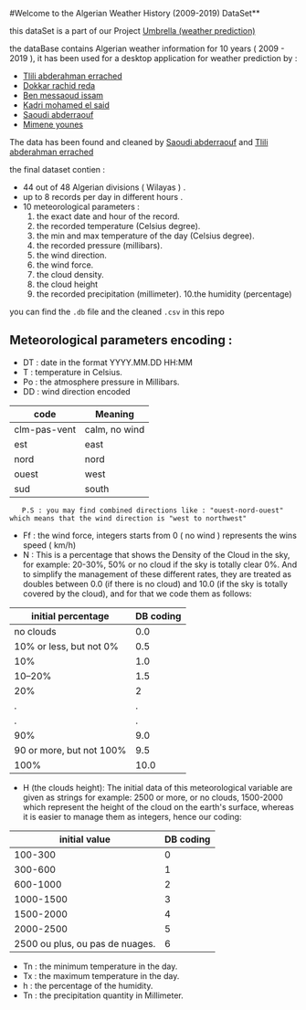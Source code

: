#Welcome to the Algerian Weather History (2009-2019) DataSet**

this dataSet is a part of our Project [Umbrella (weather prediction)](https://github.com/AbdouTlili/Umbrella-opensouece-weather-prediction-project-)

the dataBase contains Algerian weather information for 10 years ( 2009 - 2019 ), it has been used for a desktop application for weather prediction  by : 

  * [Tlili abderahman errached](https://github.com/AbdouTlili)
  * [Dokkar rachid reda](https://github.com/DokkarRachidReda)
  * [Ben messaoud issam](https://github.com/Issamoh)
  * [Kadri mohamed el said](https://github.com/iDOVICSA)
  * [Saoudi abderraouf](https://github.com/saoudiabderraouf)
  * [Mimene younes](https://github.com/younes38)
     
 The data has been found and cleaned by [Saoudi abderraouf](https://github.com/saoudiabderraouf) and [Tlili abderahman errached](https://github.com/AbdouTlili)
 
 the final dataset contien  :
 
 * 44 out of 48 Algerian divisions ( Wilayas ) .
 * up to 8 records per day in different hours .
 * 10 meteorological parameters :
     1. the exact date and hour of the record.
     2. the recorded temperature (Celsius degree).
     3. the min and max temperature of the day (Celsius degree).
     4. the recorded pressure (millibars).
     5. the wind direction.
     6. the wind force.
     7. the cloud density.
     8. the cloud height 
     9. the recorded precipitation (millimeter).
     10.the humidity (percentage)
     
  you can find the ```.db``` file and the cleaned ```.csv``` in this repo 
    

## Meteorological parameters encoding :

  * DT : date in the format  YYYY.MM.DD HH:MM <br>
  * T : temperature in Celsius.<br>
  * Po : the atmosphere pressure in Millibars.<br>
  * DD : wind direction encoded <br>

  | code  | Meaning |
  | --- | --- |
  |  clm-pas-vent | calm, no wind  |
  | est | east |
  | nord | nord |
  | ouest | west |
  | sud | south |

       P.S : you may find combined directions like : "ouest-nord-ouest" which means that the wind direction is "west to northwest" 
  * Ff : the wind force, integers starts from 0 ( no wind ) represents the wins speed ( km/h)
  * N : This is a percentage that shows the Density of the Cloud in the sky, for example: 20-30%,
50% or no cloud if the sky is totally clear 0%. And to simplify the management of these different
rates, they are treated as doubles between 0.0 (if there is no cloud) and 10.0 (if the sky is
totally covered by the cloud), and for that we code them as follows:

|initial percentage  | 	DB coding |
 | --- | --- |
|no clouds |	0.0|
|10% or less, but not 0% |	0.5|
|10% 	|1.0|
|10–20%	|1.5|
|20%	|2|
|.	|.|
|.	|.|
|90%	|9.0|
|90 or more, but not 100%|	9.5|
|100%	|10.0|

  * H (the clouds height):  The initial data of this meteorological variable are given as strings for example: 2500 or more, or no clouds, 1500-2000 which represent the height of the cloud on the earth's surface, whereas it is easier to manage them as integers, hence our coding:

|initial value  |DB coding|
 | --- | --- |
|100-300 	|0|
|300-600	|1|
|600-1000	|2|
|1000-1500	|3|
|1500-2000	|4|
|2000-2500	|5|
|2500 ou plus, ou pas de nuages.	|6|

  * Tn : the minimum temperature in the day.
  * Tx : the maximum temperature in the day.
  * h : the percentage of the humidity.
  * Tn : the precipitation quantity in Millimeter. 


  
